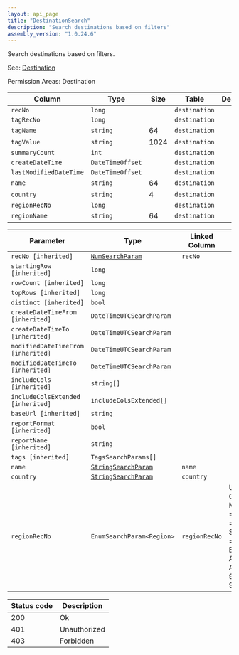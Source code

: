```yaml
---
layout: api_page
title: "DestinationSearch"
description: "Search destinations based on filters"
assembly_version: "1.0.24.6"
---
```


Search destinations based on filters.

See: [Destination](Destination.html)

Permission Areas: Destination

| Column | Type | Size | Table | Description |
| ------ | ---- | ---- | ----- | ----------- |
| `recNo` | `long` |  | `destination` | 
| `tagRecNo` | `long` |  | `destination` | 
| `tagName` | `string` | 64 | `destination` | 
| `tagValue` | `string` | 1024 | `destination` | 
| `summaryCount` | `int` |  | `destination` | 
| `createDateTime` | `DateTimeOffset` |  | `destination` | 
| `lastModifiedDateTime` | `DateTimeOffset` |  | `destination` | 
| `name` | `string` | 64 | `destination` | 
| `country` | `string` | 4 | `destination` | 
| `regionRecNo` | `long` |  | `destination` | 
| `regionName` | `string` | 64 | `destination` | 

| Parameter | Type | Linked Column | Description |
| --------- | ---- | ------------- | ----------- |
| `recNo [inherited]` | [`NumSearchParam`](NumSearchParam) | `recNo` | 
| `startingRow [inherited]` | `long` |  | 
| `rowCount [inherited]` | `long` |  | 
| `topRows [inherited]` | `long` |  | 
| `distinct [inherited]` | `bool` |  | 
| `createDateTimeFrom [inherited]` | `DateTimeUTCSearchParam` |  | 
| `createDateTimeTo [inherited]` | `DateTimeUTCSearchParam` |  | 
| `modifiedDateTimeFrom [inherited]` | `DateTimeUTCSearchParam` |  | 
| `modifiedDateTimeTo [inherited]` | `DateTimeUTCSearchParam` |  | 
| `includeCols [inherited]` | `string[]` |  | 
| `includeColsExtended [inherited]` | `includeColsExtended[]` |  | 
| `baseUrl [inherited]` | `string` |  | 
| `reportFormat [inherited]` | `bool` |  | 
| `reportName [inherited]` | `string` |  | 
| `tags [inherited]` | `TagsSearchParams[]` |  | 
| `name` | [`StringSearchParam`](StringSearchParam) | `name` | 
| `country` | [`StringSearchParam`](StringSearchParam) | `country` | 
| `regionRecNo` | `EnumSearchParam<Region>` | `regionRecNo` | UnitedStates = 1, Canada = 2, MexicoCentralAmerica = 3, BermudaCaribbean = 4, SouthAmericaAntarctica = 5, Europe = 6, EgyptMiddleEast = 7, Africa = 8, AustraliaNewZealand = 9, Asia = 10, SouthPacific = 11

| Status code | Description |
| ----------- | ----------- |
| 200 | Ok |
| 401 | Unauthorized |
| 403 | Forbidden |


